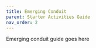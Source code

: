 ```yaml
---
title: Emerging Conduit
parent: Starter Activities Guide
nav_order: 2
---
```


Emerging conduit guide goes here
